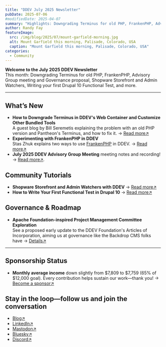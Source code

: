 ```yaml
---
title: "DDEV July 2025 Newsletter"
pubDate: 2025-07-06
#modifiedDate: 2025-04-07
summary: "Highlights: Downgrading Terminus for old PHP, FrankenPHP, Advisory Group meeting and Governance proposal, Shopware Storefront and Admin Watchers, Writing your first Drupal 10 Functional Test, and more."
author: Randy Fay
featureImage:
  src: /img/blog/2025/07/mount-garfield-morning.jpg
  alt: Mount Garfield this morning, Palisade, Colorado, USA
  caption: "Mount Garfield this morning, Palisade, Colorado, USA"
categories:
  - Community
---
```


**Welcome to the July 2025 DDEV Newsletter**  
This month: Downgrading Terminus for old PHP, FrankenPHP, Advisory Group meeting and Governance proposal, Shopware Storefront and Admin Watchers, Writing your first Drupal 10 Functional Test, and more.

---

## What’s New

- **How to Downgrade Terminus in DDEV's Web Container and Customize Other Bundled Tools**  
  A guest blog by Bill Seremetis explaining the problem with an old PHP version and Pantheon's Terminus, and how to fix it. → [Read more↗](ddev-bundled-tools-using-custom-versions.md)
- **Experimenting with FrankenPHP in DDEV**  
 Stas Zhuk explains two ways to use [FrankenPHP](https://frankenphp.org/) in DDEV. → [Read more↗](using-frankenphp-with-ddev.md)
- **July 2025 DDEV Advisory Group Meeting** meeting notes and recording! → [Read more↗](https://github.com/orgs/ddev/discussions/7373).

## Community Tutorials

- **Shopware Storefront and Admin Watchers with DDEV** → [Read more↗](https://notebook.vanwittlaer.de/ddev-for-shopware/storefront-and-admin-watchers-with-ddev)
- **How to Write Your First Functional Test in Drupal 10** → [Read more↗](https://eduardotelaya.com/blog/technology/2025-05-26-how-to-write-your-first-functional-test-in-drupal-10/?utm_source=TheDropTimes)

## Governance & Roadmap

- **Apache Foundation-inspired Project Management Committee Exploration**  
  See a proposed early update to the DDEV Foundation's Articles of Incorporation, aiming us at governance like the Backdrop CMS folks have → [Details↗](https://docs.google.com/document/d/1MXatsz2FMBSnllnUArNCv562x0T2-EF1OwqsFEU9_-M/edit?usp=sharing)

---

## Sponsorship Status

- **Monthly average income** down slightly from $7,809 to $7,759 (65% of $12,000 goal). Every contribution helps sustain our work—thank you! → [Become a sponsor↗](https://github.com/sponsors/ddev)

## Stay in the loop—follow us and join the conversation

- [Blog↗](https://ddev.com/blog/)
- [LinkedIn↗](https://www.linkedin.com/company/ddev-foundation)
- [Mastodon↗](https://fosstodon.org/@ddev)
- [Bluesky↗](https://bsky.app/profile/ddev.bsky.social)
- [Discord↗](/s/discord)
